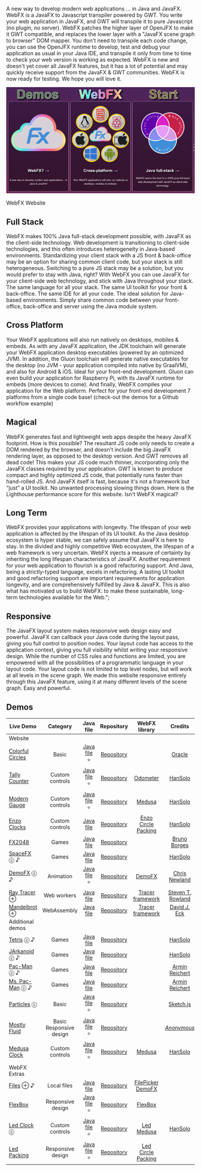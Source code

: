A new way to develop modern web applications ... in Java and JavaFX. WebFX is a JavaFX to Javascript transpiler powered by GWT. You write your web application in JavaFX, and GWT will transpile it to pure Javascript (no plugin, no server). WebFX patches the higher layer of OpenJFX to make it GWT compatible, and replaces the lower layer with a "JavaFX scene graph to browser" DOM mapper. You don't need to transpile each code change, you can use the OpenJFX runtime to develop, test and debug your application as usual in your Java IDE, and transpile it only from time to time to check your web version is working as expected. WebFX is new and doesn't yet cover all JavaFX features, but it has a lot of potential and may quickly receive support from the JavaFX & GWT communities. WebFX is now ready for testing. We hope you will love it.

![WebFX Website](website.png)

WebFX Website

## Full Stack

WebFX makes 100% Java full-stack development possible, with JavaFX as the client-side technology. Web development is transitioning to client-side technologies, and this often introduces heterogeneity in Java-based environments. Standardizing your client stack with a JS front & back-office may be an option for sharing common client code, but your stack is still heterogeneous. Switching to a pure JS stack may be a solution, but you would prefer to stay with Java, right? With WebFX you can use JavaFX for your client-side web technology, and stick with Java throughout your stack. The same language for all your stack. The same UI toolkit for your front & back-office. The same IDE for all your code. The ideal solution for Java-based environments. Simply share common code between your front-office, back-office and server using the Java module system.

## Cross Platform
Your WebFX applications will also run natively on desktops, mobiles & embeds. As with any JavaFX application, the JDK toolchain will generate your WebFX application desktop executables (powered by an optimized JVM). In addition, the Gluon toolchain will generate native executables for the desktop (no JVM - your application compiled into native by GraalVM), and also for Android & iOS. Ideal for your front-end development. Gluon can even build your application for Raspberry Pi, with its JavaFX runtime for embeds (more devices to come). And finally, WebFX compiles your application for the Web platform. Perfect for your front-end development 7 platforms from a single code base! (check-out the demos for a Github workflow example)


## Magical

WebFX generates fast and lightweight web apps despite the heavy JavaFX footprint. How is this possible? The resultant JS code only needs to create a DOM rendered by the browser, and doesn't include the big JavaFX rendering layer, as opposed to the desktop version. And GWT removes all dead code! This makes your JS code much thinner, incorporating only the JavaFX classes required by your application. GWT is known to produce compact and highly optimized JS code, that potentially runs faster than hand-rolled JS. And JavaFX itself is fast, because it's not a framework but &ldquo;just&rdquo; a UI toolkit. No unwanted processing slowing things down. Here is the Lighthouse performance score for this website. Isn't WebFX magical?

## Long Term

WebFX provides your applications with longevity. The lifespan of your web application is affected by the lifespan of its UI toolkit. As the Java desktop ecosystem is hyper stable, we can safely assume that JavaFX is here to stay. In the divided and highly competitive Web ecosystem, the lifespan of a web framework is very uncertain. WebFX injects a measure of certainty by inheriting the long lifespan characteristics of JavaFX. Another requirement for your web application to flourish is a good refactoring support. And Java, being a strictly-typed language, excels in refactoring. A lasting UI toolkit and good refactoring support are important requirements for application longevity, and are comprehensively fulfilled by Java & JavaFX. This is also what has motivated us to build WebFX: to make these sustainable, long-term technologies available for the Web.";

## Responsive

The JavaFX layout system makes responsive web design easy and powerful. JavaFX can callback your Java code during the layout pass, giving you full control to position nodes. Your layout code has access to the application context, giving you full visibility whilst writing your responsive design. While the number of CSS rules and functions are limited, you are empowered with all the possibilities of a programmatic language in your layout code. Your layout code is not limited to top level nodes, but will work at all levels in the scene graph. We made this website responsive entirely through this JavaFX feature, using it at many different levels of the scene graph. Easy and powerful.

## Demos


| Live Demo                                             |          Category           |                   Java file                    |                  Repository                   |                                           WebFX library                                            |                                                        Credits                                                        |
|-------------------------------------------------------|:---------------------------:|:----------------------------------------------:|:---------------------------------------------:|:--------------------------------------------------------------------------------------------------:|:---------------------------------------------------------------------------------------------------------------------:|
| Website                                               |                             |                                                |                                               |                                                                                                    |                                                                                                                       |
| [Colorful Circles](https://colorfulcircles.webfx.dev) |            Basic            | [Java file][webfx-colorfulcircles-code-link] ⭐ | [Repository][webfx-colorfulcircles-repo-link] |                                                                                                    |                   [Oracle](https://docs.oracle.com/javafx/2/get_started/ColorfulCircles.java.html)                    |
| [Tally Counter][webfx-tallycounter-demo-link]         |       Custom controls       |  [Java file][webfx-tallycounter-code-link] ⭐   |  [Repository][webfx-tallycounter-repo-link]   |                    [Odometer](https://github.com/webfx-libs/webfx-lib-odometer)                    |                                    [HanSolo](https://github.com/HanSolo/odometer)                                     |
| [Modern Gauge][webfx-moderngauge-demo-link]           |       Custom controls       |   [Java file][webfx-moderngauge-code-link] ⭐   |   [Repository][webfx-moderngauge-repo-link]   |                                     [Medusa][webfx-lib-medusa]                                     |                                     [HanSolo](https://github.com/HanSolo/Medusa)                                      |
| [Enzo Clocks][webfx-enzoclocks-demo-link]             |       Custom controls       |    [Java file][webfx-enzoclocks-code-link]     |   [Repository][webfx-enzoclocks-repo-link]    | [Enzo](https://github.com/webfx-libs/webfx-lib-enzo)<br/>[Circle Packing][webfx-lib-circlepacking] |                               [HanSolo](https://bitbucket.org/hansolo/enzo/src/master/)                               |
| [FX2048][webfx-fx2048-demo-link]                      |            Games            |      [Java file][webfx-fx2048-code-link]       |     [Repository][webfx-fx2048-repo-link]      |                                                                                                    |                                 [Bruno Borges](https://github.com/brunoborges/fx2048)                                 |                                                                           |
| [SpaceFX][webfx-spacefx-demo-link] ⓒ ♪                |            Games            |      [Java file][webfx-spacefx-code-link]      |     [Repository][webfx-spacefx-repo-link]     |                                                                                                    |                                     [HanSolo](https://github.com/HanSolo/SpaceFX)                                     |
| [DemoFX][webfx-demofx-demo-link] ⓒ ♪                  |          Animation          |     [Java file][webfx-demofx-code-link] ⭐      |     [Repository][webfx-demofx-repo-link]      |                                     [DemoFX][webfx-lib-demofx]                                     |                                             [Chris Newland][demofx-repo]                                              |
| [Ray Tracer][webfx-raytracer-demo-link] ⊕             |         Web workers         |     [Java file][webfx-raytracer-code-link]     |    [Repository][webfx-raytracer-repo-link]    |                           [Tracer framework][webfx-lib-tracerframework]                            |                       [Steven T. Rowland](https://github.com/steventrowland/JavaFX-Ray-Tracer)                        | 
| [Mandelbrot][webfx-mandelbrot-demo-link] ⊕            |         WebAssembly         |    [Java file][webfx-mandelbrot-code-link]     |   [Repository][webfx-mandelbrot-repo-link]    |                           [Tracer framework][webfx-lib-tracerframework]                            |                  [David J. Eck](https://math.hws.edu/eck/js/mandelbrot/java/xMandelbrotSource-1-2/)                   |
| Additional demos                                      |                             |                                                |                                               |                                                                                                    |                                                                                                                       |
| [Tetris][webfx-tetris-demo-link] ⓒ ♪                  |            Games            |      [Java file][webfx-tetris-code-link]       |     [Repository][webfx-tetris-repo-link]      |                                                                                                    |                                     [HanSolo](https://github.com/HanSolo/tetris)                                      |
| [JArkanoid][webfx-jarkanoid-demo-link] ⓒ ♪            |            Games            |     [Java file][webfx-jarkanoid-code-link]     |    [Repository][webfx-jarkanoid-repo-link]    |                                                                                                    |                                    [HanSolo](https://github.com/HanSolo/jArkanoid)                                    |
| [Pac-Man][webfx-pacman-demo-link] ⓒ ♪                 |            Games            |      [Java file][webfx-pacman-code-link]       |     [Repository][webfx-pacman-repo-link]      |                                                                                                    |                           [Armin Reichert](https://github.com/armin-reichert/pacman-javafx)                           |
| [Ms. Pac-Man][webfx-mspacman-demo-link] ⓒ ♪           |            Games            |      [Java file][webfx-pacman-code-link]       |     [Repository][webfx-pacman-repo-link]      |                                                                                                    |                           [Armin Reichert](https://github.com/armin-reichert/pacman-javafx)                           |
| [Particles][webfx-particles-demo-link] ⓒ              |            Basic            |   [Java file️][webfx-particles-code-link] ⭐    |    [Repository][webfx-particles-repo-link]    |                                                                                                    |                       [Sketch.js](https://soulwire.github.io/sketch.js/examples/particles.html)                       |
| [Mostly Fluid][webfx-mostlyfluid-demo-link]           | Basic<br/>Responsive design |   [Java file][webfx-mostlyfluid-code-link] ⭐   |   [Repository][webfx-mostlyfluid-repo-link]   |                                                                                                    |  [*Anonymous*](http://underpop.online.fr/w/web-fundamentals/fundamentals/design-and-ux/responsive/mostly-fluid.html)  |
| [Medusa Clock][webfx-medusaclock-demo-link]           |       Custom controls       |   [Java file][webfx-medusaclock-code-link] ⭐   |   [Repository][webfx-medusaclock-repo-link]   |                                     [Medusa][webfx-lib-medusa]                                     |                                     [HanSolo](https://github.com/HanSolo/Medusa)                                      |                                                   
| WebFX Extras                                          |                             |                                                |                                               |                                                                                                    |                                                                                                                       |
| [Files][webfx-files-demo-link] ⊕ ♪                    |         Local files         |       [Java file][webfx-files-code-link]       |      [Repository][webfx-files-repo-link]      |             [FilePicker][webfx-extras-filepicker-link]<br/>[DemoFX][webfx-lib-demofx]              |                                                                                                                       | |
| [FlexBox][webfx-flexbox-demo-link]                    |      Responsive design      |     [Java file][webfx-flexbox-code-link] ⭐     |     [Repository][webfx-flexbox-repo-link]     |                                [FlexBox][webfx-extras-flexbox-link]                                |                                                                                                                       | |
| [Led Clock][webfx-ledclock-demo-link] ⓒ               |       Custom controls       |    [Java file][webfx-ledclock-code-link] ⭐     |    [Repository][webfx-ledclock-repo-link]     |                    [Led][webfx-extras-led-link]<br/>[Medusa][webfx-lib-medusa]                     | [HanSolo](https://github.com/HanSolo/medusa/blob/master/src/main/java/eu/hansolo/medusa/skins/MorphingClockSkin.java) |
| [Led Packing][webfx-ledpacking-demo-link]             |      Responsive design      |   [Java file][webfx-ledpacking-code-link] ⭐    |   [Repository][webfx-ledpacking-repo-link]    |             [Led][webfx-extras-led-link]<br/>[Circle Packing][webfx-lib-circlepacking]       


[webfx-repo]: https://github.com/webfx-project/webfx
[webfx-website]: https://webfx.dev
[webfx-contact]: mailto:info@webfx.dev
[webfx-colorfulcircles-demo-link]: https://colorfulcircles.webfx.dev
[webfx-colorfulcircles-repo-link]: https://github.com/webfx-project/webfx-demo-colorfulcircles
[webfx-colorfulcircles-code-link]: https://github.com/webfx-demos/webfx-demo-colorfulcircles/blob/main/webfx-demo-colorfulcircles-application/src/main/java/dev/webfx/demo/colorfulcircles/ColorfulCircles.java
[webfx-particles-demo-link]: https://particles.webfx.dev
[webfx-particles-repo-link]: https://github.com/webfx-project/webfx-demo-particles
[webfx-particles-code-link]: https://github.com/webfx-demos/webfx-demo-particles/blob/main/webfx-demo-particles-application/src/main/java/dev/webfx/demo/particles/ParticlesApplication.java
[webfx-tallycounter-demo-link]: https://tallycounter.webfx.dev
[webfx-tallycounter-repo-link]: https://github.com/webfx-project/webfx-demo-tallycounter
[webfx-tallycounter-code-link]: https://github.com/webfx-demos/webfx-demo-tallycounter/blob/main/webfx-demo-tallycounter-application/src/main/java/dev/webfx/demo/tallycounter/TallyCounterApplication.java
[webfx-moderngauge-demo-link]: https://moderngauge.webfx.dev
[webfx-moderngauge-repo-link]: https://github.com/webfx-project/webfx-demo-moderngauge
[webfx-moderngauge-code-link]: https://github.com/webfx-demos/webfx-demo-moderngauge/blob/main/webfx-demo-moderngauge-application/src/main/java/dev/webfx/demo/moderngauge/ModernGaugeApplication.java
[webfx-enzoclocks-demo-link]: https://enzoclocks.webfx.dev
[webfx-enzoclocks-code-link]: https://github.com/webfx-demos/webfx-demo-enzoclocks/blob/main/webfx-demo-enzoclocks-application/src/main/java/dev/webfx/demo/enzoclocks/EnzoClocksApplication.java
[webfx-enzoclocks-repo-link]: https://github.com/webfx-project/webfx-demo-enzoclocks
[webfx-fx2048-demo-link]: https://fx2048.webfx.dev
[webfx-fx2048-repo-link]: https://github.com/webfx-project/webfx-demo-fx2048
[webfx-fx2048-code-link]: https://github.com/webfx-demos/webfx-demo-fx2048/blob/main/webfx-demo-fx2048-application/src/main/java/io/fxgame/game2048/Game2048.java
[webfx-fx2048-release-link]: https://github.com/webfx-demos/webfx-demo-fx2048/releases
[webfx-spacefx-demo-link]: https://spacefx.webfx.dev
[webfx-spacefx-code-link]: https://github.com/webfx-demos/webfx-demo-spacefx/blob/main/webfx-demo-spacefx-application/src/main/java/eu/hansolo/spacefx/SpaceFX.java
[webfx-spacefx-repo-link]: https://github.com/webfx-demos/webfx-demo-spacefx
[webfx-tetris-demo-link]: https://tetris.webfx.dev
[webfx-tetris-code-link]: https://github.com/webfx-demos/webfx-demo-tetris/blob/webfx/webfx-demo-tetris-application/src/main/java/eu/hansolo/fx/tetris/Main.java
[webfx-tetris-repo-link]: https://github.com/webfx-demos/webfx-demo-tetris/tree/webfx
[webfx-jarkanoid-demo-link]: https://jarkanoid.webfx.dev
[webfx-jarkanoid-code-link]: https://github.com/webfx-demos/webfx-demo-jarkanoid/blob/webfx/webfx-demo-jarkanoid-application/src/main/java/eu/hansolo/fx/jarkanoid/Main.java
[webfx-jarkanoid-repo-link]: https://github.com/webfx-demos/webfx-demo-jarkanoid/tree/webfx
[webfx-pacman-demo-link]: https://pacman.webfx.dev
[webfx-pacman-code-link]: https://github.com/webfx-demos/webfx-demo-pacman/blob/webfx/pacman-ui-fx/src/main/java/de/amr/games/pacman/ui/fx/app/GameApp.java
[webfx-pacman-repo-link]: https://github.com/webfx-demos/webfx-demo-pacman/tree/webfx
[webfx-mspacman-demo-link]: https://mspacman.webfx.dev
[webfx-demofx-demo-link]: https://demofx.webfx.dev
[webfx-demofx-repo-link]: https://github.com/webfx-demos/webfx-demo-demofx
[webfx-demofx-code-link]: https://github.com/webfx-demos/webfx-demo-demofx/blob/main/webfx-demo-demofx-application/src/main/java/dev/webfx/demo/demofx/DemoFXApplication.java
[webfx-raytracer-demo-link]: https://raytracer.webfx.dev
[webfx-raytracer-code-link]: https://github.com/webfx-demos/webfx-demo-raytracer/blob/main/webfx-demo-raytracer-application/src/main/java/dev/webfx/demo/raytracer/RayTracerApplication.java
[webfx-raytracer-repo-link]: https://github.com/webfx-project/webfx-demo-raytracer
[webfx-mandelbrot-demo-link]: https://mandelbrot.webfx.dev
[webfx-mandelbrot-code-link]: https://github.com/webfx-demos/webfx-demo-mandelbrot/blob/main/webfx-demo-mandelbrot-application/src/main/java/dev/webfx/demo/mandelbrot/MandelbrotApplication.java
[webfx-mandelbrot-repo-link]: https://github.com/webfx-project/webfx-demo-mandelbrot
[webfx-medusaclock-demo-link]: https://medusaclock.webfx.dev
[webfx-medusaclock-repo-link]: https://github.com/webfx-demos/webfx-demo-medusaclock
[webfx-medusaclock-code-link]: https://github.com/webfx-demos/webfx-demo-medusaclock/blob/main/webfx-demo-medusaclock-application/src/main/java/dev/webfx/demo/medusaclock/MedusaClockApplication.java
[webfx-boundgauge-demo-link]: https://boundgauge.webfx.dev
[webfx-boundgauge-repo-link]: https://github.com/webfx-demos/webfx-demo-boundgauge
[webfx-boundgauge-code-link]: https://github.com/webfx-demos/webfx-demo-boundgauge/blob/main/webfx-demo-boundgauge-application/src/main/java/dev/webfx/demo/boundgauge/BoundGaugeApplication.java
[webfx-mostlyfluid-demo-link]: https://mostlyfluid.webfx.dev
[webfx-mostlyfluid-repo-link]: https://github.com/webfx-demos/webfx-demo-mostlyfluid
[webfx-mostlyfluid-code-link]: https://github.com/webfx-demos/webfx-demo-mostlyfluid/blob/main/webfx-demo-mostlyfluid-application/src/main/java/dev/webfx/demo/mostlyfluid/MostlyFluidApplication.java
[webfx-files-code-link]: https://github.com/webfx-demos/webfx-demo-files/blob/main/webfx-demo-files-application/src/main/java/dev/webfx/demo/files/FilesApplication.java
[webfx-files-demo-link]: https://files.webfx.dev
[webfx-files-repo-link]: https://github.com/webfx-demos/webfx-demo-files
[webfx-extras-filepicker-link]: https://github.com/webfx-project/webfx-extras
[webfx-flexbox-code-link]: https://github.com/webfx-demos/webfx-demo-flexbox/blob/main/webfx-demo-flexbox-application/src/main/java/dev/webfx/demo/flexbox/FlexBoxApplication.java
[webfx-flexbox-demo-link]: https://flexbox.webfx.dev
[webfx-flexbox-repo-link]: https://github.com/webfx-demos/webfx-demo-flexbox
[webfx-extras-flexbox-link]: https://github.com/webfx-project/webfx-extras
[webfx-ledclock-demo-link]: https://ledclock.webfx.dev
[webfx-ledclock-repo-link]: https://github.com/webfx-demos/webfx-demo-ledclock
[webfx-ledclock-code-link]: https://github.com/webfx-demos/webfx-demo-ledclock/blob/main/webfx-demo-ledclock-application/src/main/java/dev/webfx/demo/ledclock/LedClockApplication.java
[webfx-ledpacking-demo-link]: https://ledpacking.webfx.dev
[webfx-ledpacking-repo-link]: https://github.com/webfx-demos/webfx-demo-ledpacking
[webfx-ledpacking-code-link]: https://github.com/webfx-demos/webfx-demo-ledpacking/blob/main/webfx-demo-ledpacking-application/src/main/java/dev/webfx/demo/ledpacking/LedPackingApplication.java
[webfx-extras-led-link]: https://github.com/webfx-project/webfx-extras
[webfx-lib-medusa]: https://github.com/webfx-libs/webfx-lib-medusa
[webfx-lib-circlepacking]: https://github.com/webfx-libs/webfx-lib-circlepacking
[webfx-lib-demofx]: https://github.com/webfx-libs/webfx-lib-demofx
[webfx-lib-tracerframework]: https://github.com/webfx-libs/webfx-lib-tracerframework
[demofx-repo]: https://github.com/chriswhocodes/DemoFX